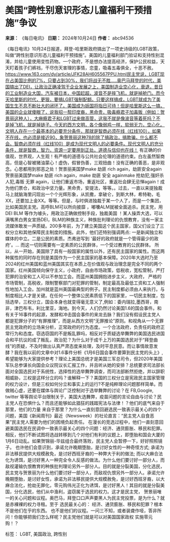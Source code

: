 # 美国“跨性别意识形态儿童福利干预措施”争议

**来源：** 《每日电讯》
**日期：** 2024年10月24日
**作者：** abc94536

《每日电讯》10月24日报道，拜登-哈里斯政府搞出了一项史诗级的LGBT政策，叫做“跨性别意识形态儿童福利干预措施”。美国的儿童福利部门验证和支持性别混淆，并给儿童使用变性药物。一个政府，不是想办法提高经济，保护公民权益，天天盯着孩子们裤裆，干尽伤天害理的事情，恋童，吸毒五毒俱全，十恶不赦。https://www.163.com/dy/article/JFK28AH605567PPU.html民主党说，LGBT现在占美国比例的7%，只要占到30%，我们将战无不胜.....奥巴马拜登的时代，美国搞出了DEI，让政治正确凌驾于企业发展之上，美国制造业空心化，衰退，昔日的工业制造业大国，汽车被日本，中国赶超，波音不是摔飞机，就是掉舱门。而今天哈里斯的时代，更狠，要搞LGBT强制配额。只要这样搞成，LGBT就成为了美国生生不息不断壮大的闭环了。美国成为妖国将指日可待！但是哈里斯这么一搞，美国的企业就傻眼了，说我招一帮印度裔，黑命贵，吸毒瘾君子加毒贩（例如：贺景丽这种人），大麻瘾君子和LGBT过来做高管，这我不就是像波音等着死吗？不是掉飞机，就是掉链子。今天的西方文明，各个像弱鸡一样，软弱无力，空心化。文明人存在一个最基本的必要充分条件，那就是智商必须在线（红线100），如果不在线，也必须是接近90，象贺景丽这种78的除了搞政治，搞欺骗，什么都不会。智商必须在线（红线100）是成为现代文明人的必要条件。现代文明人的充分条件，就是智商，智力，资源一定要用到正处。道德与信仰也在线！ 有正确的价值观，世界观，人生观！有严格的道德与公共社会伦理的道德约束。白左虽然智商高，但是心智被猪油蒙心！虚伪，假冒伪善，三观扭曲！没有正确的善恶，是非观念。心思都用到邪恶之处！贺景丽美国梦make 劫匪 rich again，劫匪安全again贺景丽美国梦make 劫匪 rich again，make 劫匪 安全 againmake 抢劫犯,强奸杀人犯,毒贩 无罪 again，让他们重返市场，重返社区，重返社会肆无忌惮again！成为他们票仓，和政治中坚力量。黑命贵，安提法，等等。。过去，一直以来提独裁马上就脑海里闪现出一个个光辉形象，从凯撒，拿破仑，到斯大林，希特勒，毛XX，还要加上金XX。等等。但是，与时俱进独裁于某一个人了，而是一个集团，比如美国民主党。高呼BLM可以所向披靡 ，嘟囔ALM就被全面追杀。民主党，用DEI BLM 等作为噱头，用政治正确做控制手段，独裁美国 ！某人操弄大选，可以满嘴黑白男女宣扬DEI，BLM的种族主义，种族批判理论的仇恨教育，没有一家主流媒体敢发一声质疑。200多年前，为了建立美国这个民主国家，国父们设立了三权分立和其他保障民主制度的措施。此外，他们还特别强调两点: 一是新闻独立和媒体的中立。二是公民的素质。杰弗逊写到 '最好的政府就是一个管得最少的政府'。... 而这一切则需要有一定素质的公民群体，一个受过教育的公民群体。 所以，从一开始，美国除了具有一般国家的属性以外，还有民主国家的属性。而这两种属性的同时存在则是美国作为一个民主国家的基本保障。2020年大选时乃至2024的红州美国和蓝州美国其实在本质上在价值观与政治理念是完全不同的两个国家。红州美国倾向保守主义，小政府，自由市场政策，低税收，宽松管制，严打犯罪的治安和工人可以不参加工会。而蓝州美国拥抱进步主义，大政府， 严格的市场管制，高税收，限制警察部门对犯罪的管制，制定最高及最低工资和工人强制性地加入工会。加州就是蓝州美国最典型的例子。民主制度都必须由人来执行。与制度相比人才是关键。在任何一个整体公民素质低下的国家里，一切民主制度，包括选举，三权分立，国会本身也就变得毫无意义了,例如：委内瑞拉,墨西哥，南非，津巴布韦，利比里亚，海地。到今天，人们仍然讨论美国1.6的国会事件。和有关于16事件的起源，发酵和冲击国会事件的来龙去脉？我们没有假设民主党人都是犯罪分子的“有罪推理”，而是从西方文明“无罪推论”原则。和视角从一个无罪民主党政府的立场来分析，正常政府的行为态度。一个合法政府，负责任的政府正常行为和态度。窃选窃国的不是叛乱罪吗，相反对于质疑选举舞弊的美国选民进国会和平抗议的成了叛乱，政治犯？为什么对于成千上万的美国选民对于“拜登曲线”的质疑，不及时做出认真严肃态度来处理，及时平息民意。而让事情故意发酵？我在我以前的文章中对1.6事件分析《1月6日国会事件要算到民主党的头上》,希望能够为大家提供参考？理论上美国总统才是美国三军总司令，但2020年美国军队总参谋长向国会众议院议长汇报工作，并且听从她的安排？总统要求司法部长面对全国选民对于系统性，选择性的选举舞弊调查，而司法部断然拒绝，并以辞职相威胁，三权是这样分立的吗？谁解释一下？美国的三权分立是宪政民主国家管理的权力设计，但是三权如何分立和事实上的运行?不是纯粹理论问题那样简单。而做贼心虚，还要在媒体与舆论广泛控制对于选举舞弊的讨论？在 FB,Google, twitter 等等舆论平台限制关于，美国大选舞弊，疫苗问题的言论自由与讨论？民主党人在恐惧什么？而且还能够如此猖狂的践踏宪法与法律！？他们的底气来自于那里，他们的力量 来自于那里？为什么一直刻意回避选民一致表示最关心的四个问题，美国《新闻周刊》最近（Newsweek）的社论直言：“民主党人自食恶果”民主党人需要为他们的困境负起责任。 在漫长的竞选过程中，他们一直刻意回避美国选民在民调中一致表示最关心的四个问题：经济、通货膨胀、移民和犯罪。 相反，他们不断试图将选战转移到几个对他们有利的议题上，即堕胎和国会大厦的1月6日动乱。如果贺锦丽-华兹组合最终落败，民主党人会暂停一下，好好照照镜子。 也许他们会意识到，承诺允许晚期堕胎，是讨好女性的一种奇怪方式; 承诺为非法移民提供大规模赦免，是讨好西班牙裔的一种弊大于利的做法; 而以大麻合法化为诱饵，是讨好黑人一种完全令人反感的做法。为什么他们要讨好一部分人，而敌视灌输仇恨教育的种族批判理论另外一部分人。目的就是分裂美国，分化选民，民主党与贺景丽为什么他们要讨好一部分人，而敌视仇恨另外一部分人。承诺允许晚期堕胎，是讨好女性，承诺为非法移民提供大规模赦免，是讨好西班牙裔，以大麻合法化，抢劫无罪化，零元购伟光正化为诱饵，是讨好黑人！其目的就是分裂美国，分化选民，他们从中渔利，盗窃属于选民的权力。这才是民主党， 贺景丽唯一的关心问题和议程。奥巴马，拜登口口声声要黑人为民主党投票，是为什么？就是赤裸裸的权力寻租。至于 选民最关心的： 经济、通货膨胀、移民和犯罪？根本不是他们在乎的东西。 也不是他们的议程。一问三不知，或者装聋作哑，答非所问！你能够把我们怎么样呢？民主党他们就是可以对美国国家政权 实施零元购！？

标签： LGBT, 美国政治, 跨性别
